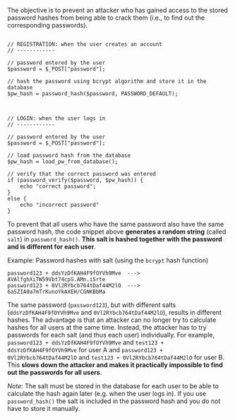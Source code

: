 The objective is to prevent an attacker who has gained access to the stored password hashes from being able to crack them (i.e., to find out the corresponding passwords).

<pre class="language-php line-numbers"><code>
// REGISTRATION: when the user creates an account
// ------------

// password entered by the user
$password = $_POST["password"];

// hash the password using bcrypt algorithm and store it in the database
$pw_hash = password_hash($password, PASSWORD_DEFAULT);



// LOGIN: when the user logs in
// ------------

// password entered by the user
$password = $_POST["password"];

// load password hash from the database
$pw_hash = load_pw_from_database();

// verify that the correct password was entered
if (password_verify($password, $pw_hash)) {
    echo "correct password";
}
else {
    echo "incorrect password"
}
</code></pre>

To prevent that all users who have the same password also have the same password hash, the code snippet above **generates a random string** (called `salt`) in `password_hash()`. **This salt is hashed together with the password and is different for each user**.

Example: Password hashes with salt (using the `bcrypt` hash function)

```
password123 + ddsYzDfKAH4F9fOYVh9Mve  --->  AVAlfghXiTW59Vbt74cpS.AMn.i5rte
password123 + 0Vl2RYbcb764tDaf44M2lO  --->  6aSZIA0a7mTrKunoYkAXEH/CGNKBbMa
```

The same password (`password123`), but with different salts (`ddsYzDfKAH4F9fOYVh9Mve` and `0Vl2RYbcb764tDaf44M2lO`), results in different hashes. The advantage is that an attacker can no longer try to calculate hashes for all users at the same time. Instead, the attacker has to try passwords for each salt (and thus each user) individually. For example, `password123 + ddsYzDfKAH4F9fOYVh9Mve` and `test123 + ddsYzDfKAH4F9fOYVh9Mve` for user A and `password123 + 0Vl2RYbcb764tDaf44M2lO` and `test123 + 0Vl2RYbcb764tDaf44M2lO` for user B. This **slows down the attacker and makes it practically impossible to find out the passwords for all users**.

*Note*: The salt must be stored in the database for each user to be able to calculate the hash again later (e.g. when the user logs in). If you use `password_hash()` the salt is included in the password hash and you do not have to store it manually.
